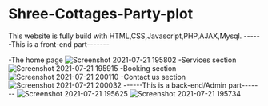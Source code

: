 ﻿# Shree-Cottages-Party-plot
This website is fully build with HTML,CSS,Javascript,PHP,AJAX,Mysql.
------This is a front-end part-------

-The home page
![Screenshot 2021-07-21 195802](https://user-images.githubusercontent.com/69518599/126543015-15aa0159-516d-4ffc-98eb-502db8b81858.png)
-Services section
![Screenshot 2021-07-21 195915](https://user-images.githubusercontent.com/69518599/126543020-2bc9887c-02c9-480b-bff2-c50a6ea8a2c4.png)
-Booking section
![Screenshot 2021-07-21 200110](https://user-images.githubusercontent.com/69518599/126543030-d01a5cbe-85b9-44f2-976c-a66b6034faff.png)
-Contact us section
![Screenshot 2021-07-21 200032](https://user-images.githubusercontent.com/69518599/126543053-4dbc2313-bcfd-4797-9844-08430aff0eb2.png)
------This is a back-end/Admin part-------
![Screenshot 2021-07-21 195625](https://user-images.githubusercontent.com/69518599/126543064-7d671ebd-4099-42a5-bebf-461bc9bdd005.png)
![Screenshot 2021-07-21 195734](https://user-images.githubusercontent.com/69518599/126543393-d2955cea-5234-4184-8ad4-ed3a55588333.png)
